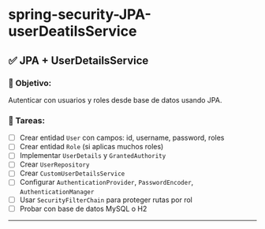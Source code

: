 # spring-security-JPA-userDeatilsService

## ✅ JPA + UserDetailsService

### 🎯 Objetivo:
Autenticar con usuarios y roles desde base de datos usando JPA.

### 📌 Tareas:
- [ ] Crear entidad `User` con campos: id, username, password, roles
- [ ] Crear entidad `Role` (si aplicas muchos roles)
- [ ] Implementar `UserDetails` y `GrantedAuthority`
- [ ] Crear `UserRepository`
- [ ] Crear `CustomUserDetailsService`
- [ ] Configurar `AuthenticationProvider`, `PasswordEncoder`, `AuthenticationManager`
- [ ] Usar `SecurityFilterChain` para proteger rutas por rol
- [ ] Probar con base de datos MySQL o H2

---
